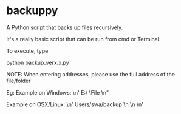 # backuppy

A Python script that backs up files recursively. 

It's a really basic script that can be run from cmd or Terminal.

To execute, type

python backup_verx.x.py 

NOTE: When entering addresses, please use the full address of the file/folder

Eg: Example on Windows: \n'
 E:\ \File \n"

Example on OSX/Linux: \n'
 Users/swa/backup \n \n \n'